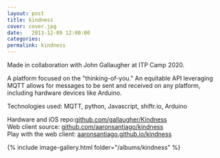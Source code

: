 ```yaml
---
layout: post
title: kindness
cover: cover.jpg
date:   2013-12-09 12:00:00
categories: 
permalink: kindness
---
```


Made in collaboration with John Gallaugher at ITP Camp 2020.
<!--more-->
A platform focused on the "thinking-of-you."
An equitable API leveraging MQTT allows for messages to be sent and received on any platform, including hardware devices like Arduino.

Technologies used: MQTT, python, Javascript, shiftr.io, Arduino 

Hardware and iOS repo:[github.com/gallaugher/Kindness](https://github.com/gallaugher/Kindness/)  
Web client source: [github.com/aaronsantiago/kindness](https://github.com/aaronsantiago/kindness/)  
Play with the web client: [aaronsantiago.github.io/kindness](https://aaronsantiago.github.io/kindness/)


{% include image-gallery.html folder="/albums/kindness" %}
